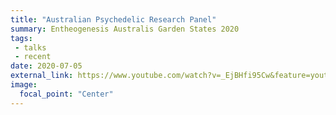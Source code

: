 ```yaml
---
title: "Australian Psychedelic Research Panel"
summary: Entheogenesis Australis Garden States 2020
tags:
 - talks
 - recent
date: 2020-07-05
external_link: https://www.youtube.com/watch?v=_EjBHfi95Cw&feature=youtu.be
image:
  focal_point: "Center"
---
```


